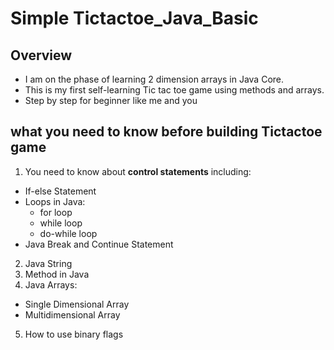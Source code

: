 # Simple Tictactoe_Java_Basic
## Overview
- I am on the phase of learning 2 dimension arrays in Java Core. 
- This is my first self-learning Tic tac toe game using methods and arrays.
- Step by step for beginner like me and you
## what you need to know before building Tictactoe game
1. You need to know about **control statements** including: 
- If-else Statement
- Loops in Java: 
  + for loop
  + while loop
  + do-while loop
- Java Break and Continue Statement  
2. Java String
3. Method in Java
4. Java Arrays:
- Single Dimensional Array
- Multidimensional Array
5. How to use binary flags 




